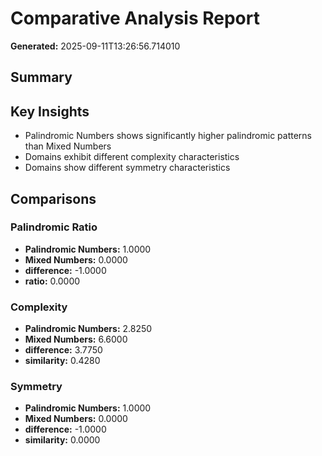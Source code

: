 # Comparative Analysis Report

**Generated:** 2025-09-11T13:26:56.714010

## Summary


## Key Insights

- Palindromic Numbers shows significantly higher palindromic patterns than Mixed Numbers
- Domains exhibit different complexity characteristics
- Domains show different symmetry characteristics

## Comparisons

### Palindromic Ratio
- **Palindromic Numbers:** 1.0000
- **Mixed Numbers:** 0.0000
- **difference:** -1.0000
- **ratio:** 0.0000

### Complexity
- **Palindromic Numbers:** 2.8250
- **Mixed Numbers:** 6.6000
- **difference:** 3.7750
- **similarity:** 0.4280

### Symmetry
- **Palindromic Numbers:** 1.0000
- **Mixed Numbers:** 0.0000
- **difference:** -1.0000
- **similarity:** 0.0000
